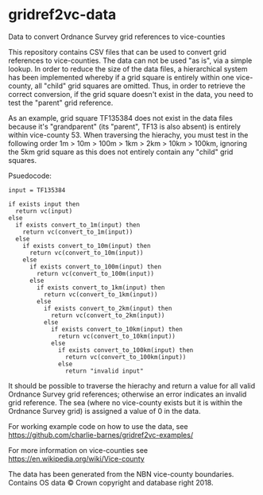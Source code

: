# gridref2vc-data
Data to convert Ordnance Survey grid references to vice-counties

This repository contains CSV files that can be used to convert grid references to vice-counties. The data can not be used "as is", via a simple lookup. In order to reduce the size of the data files, a hierarchical system has been implemented whereby if a grid square is entirely within one vice-county, all "child" grid squares are omitted. Thus, in order to retrieve the correct conversion, if the grid square doesn't exist in the data, you need to test the "parent" grid reference.

As an example, grid square TF135384 does not exist in the data files because it's "grandparent" (its "parent", TF13 is also absent) is entirely within vice-county 53. When traversing the hierachy, you must test in the following order 1m > 10m > 100m > 1km > 2km > 10km > 100km, ignoring the 5km grid square as this does not entirely contain any "child" grid squares.

Psuedocode:
```
input = TF135384

if exists input then
  return vc(input)
else
  if exists convert_to_1m(input) then
    return vc(convert_to_1m(input))
  else
    if exists convert_to_10m(input) then
      return vc(convert_to_10m(input))
    else
      if exists convert_to_100m(input) then
        return vc(convert_to_100m(input))
      else
        if exists convert_to_1km(input) then
          return vc(convert_to_1km(input))
        else
          if exists convert_to_2km(input) then
            return vc(convert_to_2km(input))
          else
            if exists convert_to_10km(input) then
              return vc(convert_to_10km(input))
            else
              if exists convert_to_100km(input) then
                return vc(convert_to_100km(input))
              else
                return "invalid input"
```
It should be possible to traverse the hierachy and return a value for all valid Ordnance Survey grid references; otherwise an error indicates an invalid grid reference. The sea (where no vice-county exists but it is within the Ordnance Survey grid) is assigned a value of 0 in the data.

For working example code on how to use the data, see https://github.com/charlie-barnes/gridref2vc-examples/

For more information on vice-counties see https://en.wikipedia.org/wiki/Vice-county

The data has been generated from the NBN vice-county boundaries. Contains OS data © Crown copyright and database right 2018.
